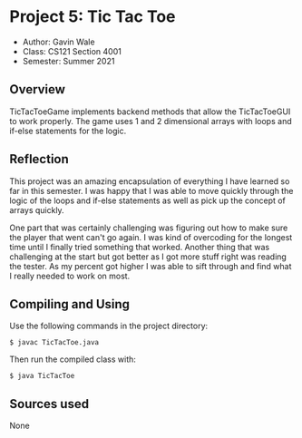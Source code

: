 # Project 5: Tic Tac Toe

* Author: Gavin Wale
* Class: CS121 Section 4001
* Semester: Summer 2021

## Overview

TicTacToeGame implements backend methods that allow the TicTacToeGUI to work properly. The game uses 1 and 2 dimensional arrays with loops and if-else statements for the logic.

## Reflection

This project was an amazing encapsulation of everything I have learned so far in this semester. I was happy that I was able to move quickly through the logic of the loops and if-else statements as well as pick up the concept of arrays quickly.

One part that was certainly challenging was figuring out how to make sure the player that went can't go again. I was kind of overcoding for the longest time until I finally tried something that worked. Another thing that was challenging at the start but got better as I got more stuff right was reading the tester. As my percent got higher I was able to sift through and find what I really needed to work on most.

## Compiling and Using

Use the following commands in the project directory:
```
$ javac TicTacToe.java
```

Then run the compiled class with:
```
$ java TicTacToe
```


## Sources used
None
